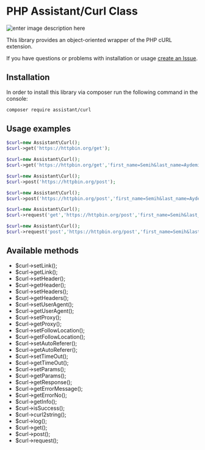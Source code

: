# PHP Assistant/Curl Class

![enter image description here](https://2.bp.blogspot.com/-6c5vC3FcSBM/VjDgQfrOOiI/AAAAAAAAIXE/hq0-TtyXugY/s1600/phpcurl.png)

This library provides an object-oriented wrapper of the PHP cURL extension.

If you have questions or problems with installation or usage [create an Issue](https://github.com/semihaydemir/curl/issues).

## Installation

In order to install this library via composer run the following command in the console:

```sh
composer require assistant/curl
```


## Usage examples

```php
$curl=new Assistant\Curl();
$curl->get('https://httpbin.org/get');
```

```php
$curl=new Assistant\Curl();
$curl->get('https://httpbin.org/get','first_name=Semih&last_name=Aydemir');
```

```php
$curl=new Assistant\Curl();
$curl->post('https://httpbin.org/post');
```

```php
$curl=new Assistant\Curl();
$curl->post('https://httpbin.org/post','first_name=Semih&last_name=Aydemir');
```

```php
$curl=new Assistant\Curl();
$curl->request('get','https://httpbin.org/post','first_name=Semih&last_name=Aydemir');
```

```php
$curl=new Assistant\Curl();
$curl->request('post','https://httpbin.org/post','first_name=Semih&last_name=Aydemir');
```
## Available methods
 - $curl->setLink();
 - $curl->getLink();
 - $curl->setHeader();
 - $curl->getHeader();
 - $curl->setHeaders();
 - $curl->getHeaders();
 - $curl->setUserAgent();
 - $curl->getUserAgent();
 - $curl->setProxy();
 - $curl->getProxy();
 - $curl->setFollowLocation();
 - $curl->getFollowLocation();
 - $curl->setAutoReferer();
 - $curl->getAutoReferer();
 - $curl->setTimeOut();
 - $curl->getTimeOut();
 - $curl->setParams();
 - $curl->getParams();
 - $curl->getResponse();
 - $curl->getErrorMessage();
 - $curl->getErrorNo();
 - $curl->getInfo();
 - $curl->isSuccess();
 - $curl->curl2string();
 - $curl->log();
 - $curl->get();
 - $curl->post();
 - $curl->request();

